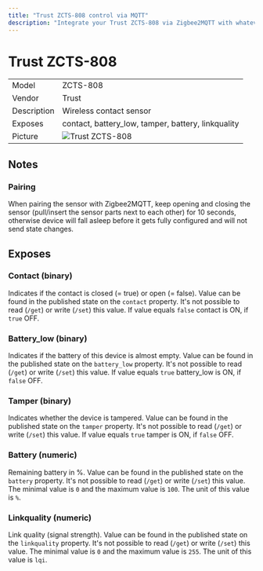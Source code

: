 ```yaml
---
title: "Trust ZCTS-808 control via MQTT"
description: "Integrate your Trust ZCTS-808 via Zigbee2MQTT with whatever smart home infrastructure you are using without the vendors bridge or gateway."
---
```


<!-- !!!! -->
<!-- ATTENTION: This file is auto-generated through docgen! -->
<!-- You can only edit the "## Notes"-Section. -->
<!-- !!!! -->

# Trust ZCTS-808

|     |     |
|-----|-----|
| Model | ZCTS-808  |
| Vendor  | Trust  |
| Description | Wireless contact sensor |
| Exposes | contact, battery_low, tamper, battery, linkquality |
| Picture | ![Trust ZCTS-808](https://psi-4ward.github.io/zigbee2mqtt.io/images/devices/ZCTS-808.jpg) |


## Notes


### Pairing
When pairing the sensor with Zigbee2MQTT,
keep opening and closing the sensor (pull/insert the sensor parts next to each other) for 10 seconds,
otherwise device will fall asleep before it gets fully configured and will not send state changes.



## Exposes

### Contact (binary)
Indicates if the contact is closed (= true) or open (= false).
Value can be found in the published state on the `contact` property.
It's not possible to read (`/get`) or write (`/set`) this value.
If value equals `false` contact is ON, if `true` OFF.

### Battery_low (binary)
Indicates if the battery of this device is almost empty.
Value can be found in the published state on the `battery_low` property.
It's not possible to read (`/get`) or write (`/set`) this value.
If value equals `true` battery_low is ON, if `false` OFF.

### Tamper (binary)
Indicates whether the device is tampered.
Value can be found in the published state on the `tamper` property.
It's not possible to read (`/get`) or write (`/set`) this value.
If value equals `true` tamper is ON, if `false` OFF.

### Battery (numeric)
Remaining battery in %.
Value can be found in the published state on the `battery` property.
It's not possible to read (`/get`) or write (`/set`) this value.
The minimal value is `0` and the maximum value is `100`.
The unit of this value is `%`.

### Linkquality (numeric)
Link quality (signal strength).
Value can be found in the published state on the `linkquality` property.
It's not possible to read (`/get`) or write (`/set`) this value.
The minimal value is `0` and the maximum value is `255`.
The unit of this value is `lqi`.

